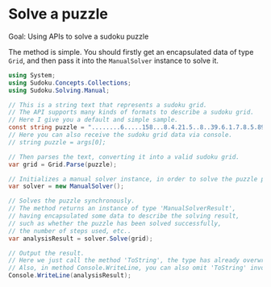 # Solve a puzzle

Goal: Using APIs to solve a sudoku puzzle

The method is simple. You should firstly get an encapsulated data of type `Grid`, and then pass it into the `ManualSolver` instance to solve it.

```csharp
using System;
using Sudoku.Concepts.Collections;
using Sudoku.Solving.Manual;

// This is a string text that represents a sudoku grid.
// The API supports many kinds of formats to describe a sudoku grid.
// Here I give you a default and simple sample.
const string puzzle = "........6.....158...8.4.21.5..8..39.6.1.7.8.5.89..5..1.24.5.9...659.....9........";
// Here you can also receive the sudoku grid data via console.
// string puzzle = args[0];

// Then parses the text, converting it into a valid sudoku grid.
var grid = Grid.Parse(puzzle);

// Initializes a manual solver instance, in order to solve the puzzle parsed above.
var solver = new ManualSolver();

// Solves the puzzle synchronously.
// The method returns an instance of type 'ManualSolverResult',
// having encapsulated some data to describe the solving result,
// such as whether the puzzle has been solved successfully,
// the number of steps used, etc..
var analysisResult = solver.Solve(grid);

// Output the result.
// Here we just call the method 'ToString', the type has already overwritten the method.
// Also, in method Console.WriteLine, you can also omit 'ToString' invocation.
Console.WriteLine(analysisResult);
```

